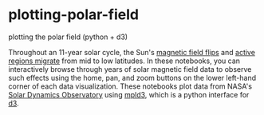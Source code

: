 # plotting-polar-field
plotting the polar field (python + d3)

Throughout an 11-year solar cycle, the Sun's [magnetic field flips](http://nbviewer.ipython.org/github/mbobra/plotting-polar-field/blob/master/plot_polarfield_d3.ipynb) and [active regions migrate](http://nbviewer.ipython.org/github/mbobra/plotting-polar-field/blob/master/butterfly.ipynb) from mid to low latitudes. In these notebooks, you can interactively browse through years of solar magnetic field data to observe such effects using the home, pan, and zoom buttons on the lower left-hand corner of each data visualization.  These notebooks plot data from NASA's [Solar Dynamics Observatory](http://sdo.gsfc.nasa.gov/) using [mpld3](https://mpld3.github.io/), which is a python interface for [d3](http://d3js.org/). 
